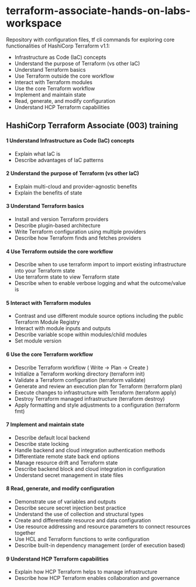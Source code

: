 # terraform-associate-hands-on-labs-workspace
Repository with configuration files, tf cli commands for exploring core functionalities of HashiCorp Terraform v1.1:
- Infrastructure as Code (IaC) concepts
- Understand the purpose of Terraform (vs other IaC)
- Understand Terraform basics
- Use Terraform outside the core workflow
- Interact with Terraform modules
- Use the core Terraform workflow
- Implement and maintain state
- Read, generate, and modify configuration
- Understand HCP Terraform capabilities

## HashiCorp Terraform Associate (003) training 
#### 1	Understand Infrastructure as Code (IaC) concepts
-	Explain what IaC is
-	Describe advantages of IaC patterns
#### 2	Understand the purpose of Terraform (vs other IaC)
-	Explain multi-cloud and provider-agnostic benefits
-	Explain the benefits of state
#### 3	Understand Terraform basics
-	Install and version Terraform providers
-	Describe plugin-based architecture
-	Write Terraform configuration using multiple providers
-	Describe how Terraform finds and fetches providers
#### 4	Use Terraform outside the core workflow
-	Describe when to use terraform import to import existing infrastructure into your Terraform state
-	Use terraform state to view Terraform state
-	Describe when to enable verbose logging and what the outcome/value is
#### 5	Interact with Terraform modules
-	Contrast and use different module source options including the public Terraform Module Registry
-	Interact with module inputs and outputs
-	Describe variable scope within modules/child modules
-	Set module version
#### 6	Use the core Terraform workflow
-	Describe Terraform workflow ( Write -> Plan -> Create )
-	Initialize a Terraform working directory (terraform init)
-	Validate a Terraform configuration (terraform validate)
-	Generate and review an execution plan for Terraform (terraform plan)
-	Execute changes to infrastructure with Terraform (terraform apply)
-	Destroy Terraform managed infrastructure (terraform destroy)
-	Apply formatting and style adjustments to a configuration (terraform fmt)
#### 7	Implement and maintain state
-	Describe default local backend
-	Describe state locking
-	Handle backend and cloud integration authentication methods
-	Differentiate remote state back end options
-	Manage resource drift and Terraform state
-	Describe backend block and cloud integration in configuration
-	Understand secret management in state files
#### 8	Read, generate, and modify configuration
-	Demonstrate use of variables and outputs
-	Describe secure secret injection best practice
-	Understand the use of collection and structural types
-	Create and differentiate resource and data configuration
-	Use resource addressing and resource parameters to connect resources together
-	Use HCL and Terraform functions to write configuration
-	Describe built-in dependency management (order of execution based)
#### 9	Understand HCP Terraform capabilities
-	Explain how HCP Terraform helps to manage infrastructure
-	Describe how HCP Terraform enables collaboration and governance
